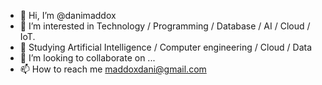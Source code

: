 - 👋 Hi, I’m @danimaddox
- 👀 I’m interested in Technology / Programming / Database / AI / Cloud / IoT.
- 🌱 Studying Artificial Intelligence / Computer engineering / Cloud / Data
- 💞️ I’m looking to collaborate on ...
- 📫 How to reach me maddoxdani@gmail.com

<!---
danimaddox/danimaddox is a ✨ special ✨ repository because its `README.md` (this file) appears on your GitHub profile.
You can click the Preview link to take a look at your changes.
--->

